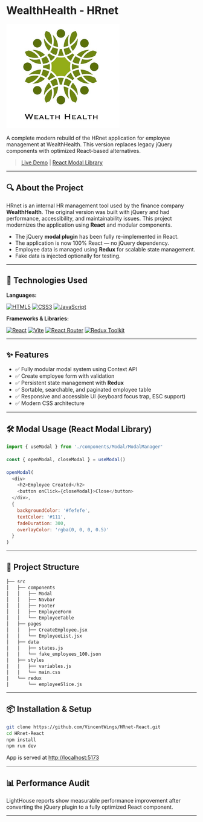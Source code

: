 # WealthHealth - HRnet

![WealthHealth Logo](./src/assets/images/wealth-health-logo.jpg)

A complete modern rebuild of the HRnet application for employee management at WealthHealth. This version replaces legacy jQuery components with optimized React-based alternatives.

> [Live Demo](https://hrnet-vincentwings.vercel.app/) | [React Modal Library](https://github.com/VincentWings/React-Modal)

---

## 🔍 About the Project

HRnet is an internal HR management tool used by the finance company **WealthHealth**. The original version was built with jQuery and had performance, accessibility, and maintainability issues. This project modernizes the application using **React** and modular components.

* The jQuery **modal plugin** has been fully re-implemented in React.
* The application is now 100% React — no jQuery dependency.
* Employee data is managed using **Redux** for scalable state management.
* Fake data is injected optionally for testing.

---

## 🚀 Technologies Used

**Languages:**

[![HTML5](https://img.shields.io/badge/-HTML5-d96b3a?style=for-the-badge\&logo=HTML5\&logoColor=fff)](https://www.w3.org/html/)
[![CSS3](https://img.shields.io/badge/-CSS3-1572B6?style=for-the-badge\&logo=CSS3\&logoColor=fff)](https://developer.mozilla.org/fr/docs/Web/CSS)
[![JavaScript](https://img.shields.io/badge/-JavaScript-F7DF1E?style=for-the-badge\&logo=JavaScript\&logoColor=000)](https://developer.mozilla.org/en-US/docs/Web/JavaScript)

**Frameworks & Libraries:**

[![React](https://img.shields.io/badge/-React-61DAFB?style=for-the-badge\&logo=React\&logoColor=000)](https://reactjs.org)
[![Vite](https://img.shields.io/badge/-Vite-646CFF?style=for-the-badge\&logo=Vite\&logoColor=fff)](https://vitejs.dev/)
[![React Router](https://img.shields.io/badge/-React_Router-CA4245?style=for-the-badge\&logo=reactrouter\&logoColor=fff)](https://reactrouter.com)
[![Redux Toolkit](https://img.shields.io/badge/-Redux_Toolkit-764ABC?style=for-the-badge\&logo=Redux\&logoColor=fff)](https://redux-toolkit.js.org/)

---

## ✨ Features

* ✅ Fully modular modal system using Context API
* ✅ Create employee form with validation
* ✅ Persistent state management with **Redux**
* ✅ Sortable, searchable, and paginated employee table
* ✅ Responsive and accessible UI (keyboard focus trap, ESC support)
* ✅ Modern CSS architecture

---

## 🛠️ Modal Usage (React Modal Library)

```js
import { useModal } from './components/Modal/ModalManager'

const { openModal, closeModal } = useModal()

openModal(
  <div>
    <h2>Employee Created</h2>
    <button onClick={closeModal}>Close</button>
  </div>,
  {
    backgroundColor: '#fefefe',
    textColor: '#111',
    fadeDuration: 300,
    overlayColor: 'rgba(0, 0, 0, 0.5)'
  }
)
```

---

## 📁 Project Structure

```
├── src
│   ├── components
│   │   ├── Modal
│   │   ├── Navbar
│   │   ├── Footer
│   │   ├── EmployeeForm
│   │   └── EmployeeTable
│   ├── pages
│   │   ├── CreateEmployee.jsx
│   │   └── EmployeeList.jsx
│   ├── data
│   │   ├── states.js
│   │   └── fake_employees_100.json
│   ├── styles
│   │   ├── variables.js
│   │   └── main.css
│   └── redux
│       └── employeeSlice.js
```

---

## 📦 Installation & Setup

```bash
git clone https://github.com/VincentWings/HRnet-React.git
cd HRnet-React
npm install
npm run dev
```

App is served at [http://localhost:5173](http://localhost:5173)

---

## 📊 Performance Audit

LightHouse reports show measurable performance improvement after converting the jQuery plugin to a fully optimized React component.

---
